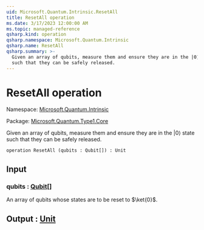 ```yaml
---
uid: Microsoft.Quantum.Intrinsic.ResetAll
title: ResetAll operation
ms.date: 3/17/2023 12:00:00 AM
ms.topic: managed-reference
qsharp.kind: operation
qsharp.namespace: Microsoft.Quantum.Intrinsic
qsharp.name: ResetAll
qsharp.summary: >-
  Given an array of qubits, measure them and ensure they are in the |0⟩ state
  such that they can be safely released.
---
```


# ResetAll operation

Namespace: [Microsoft.Quantum.Intrinsic](xref:Microsoft.Quantum.Intrinsic)

Package: [Microsoft.Quantum.Type1.Core](https://nuget.org/packages/Microsoft.Quantum.Type1.Core)


Given an array of qubits, measure them and ensure they are in the |0⟩ statesuch that they can be safely released.

```qsharp
operation ResetAll (qubits : Qubit[]) : Unit
```


## Input

### qubits : [Qubit](xref:microsoft.quantum.qsharp.valueliterals#qubit-literals)[]

An array of qubits whose states are to be reset to $\ket{0}$.



## Output : [Unit](xref:microsoft.quantum.qsharp.valueliterals#unit-literal)

